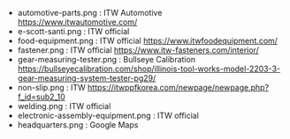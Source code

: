 - automotive-parts.png : ITW Automotive https://www.itwautomotive.com/
- e-scott-santi.png : ITW official
- food-equipment.png : ITW official https://www.itwfoodequipment.com/
- fastener.png : ITW official https://www.itw-fasteners.com/interior/
- gear-measuring-tester.png : Bullseye Calibration https://bullseyecalibration.com/shop/illinois-tool-works-model-2203-3-gear-measuring-system-tester-pg29/
- non-slip.png : ITW https://itwppfkorea.com/newpage/newpage.php?f_id=sub2_10
- welding.png : ITW official
- electronic-assembly-equipment.png : ITW official
- headquarters.png : Google Maps
